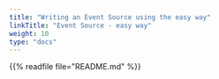 ```yaml
---
title: "Writing an Event Source using the easy way"
linkTitle: "Event Source - easy way"
weight: 10
type: "docs"
---
```


{{% readfile file="README.md" %}}
